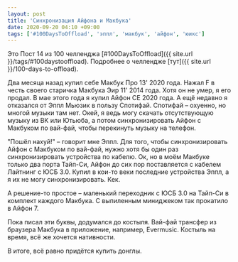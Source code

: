 ```yaml
---
layout: post
title: 'Синхронизация Айфона и Макбука'
date: 2020-09-20 04:10 +09:00
tags: ['#100DaysToOffload', 'эппл', 'макбук', 'айфон', 'юикс']
---
```


Это Пост 14 из 100 челленджа [#100DaysToOffload]({{ site.url }}/tags/#100daystooffload). Подробнее о челлендже [тут]({{ site.url }}/100-days-to-offload).

Два месяца назад купил себе Макбук Про 13' 2020 года. Нажал F в честь своего старичка Макбука Эир 11' 2014 года. Хотя он не умер, я его продал. В мае этого года я купил Айфон СЕ 2020 года. А ещё недавно я отказался от Эппл Мьюзик в пользу Спотифай. Спотифай – охуенно, но многой музыки там нет. Окей, я ведь могу скачать отсутствующую музыку из ВК или Ютьюба, а потом синхронизировать Айфон с Макбуком по вай-фай, чтобы перекинуть музыку на телефон.

"Пошёл нахуй!" – говорит мне Эппл. Для того, чтобы синхронизировать Айфон с Макбуком по вай-фай, нужно хотя бы один раз синхронизировать устройства по кабелю. Ок, но в моём Макбуке только два порта Тайп-Си, Айфон до сих пор поставляется с кабелем Лайтнинг с ЮСБ 3.0. Купил в кои-то веки последние устройства Эппл, а я их не могу синхронизировать. Кек.

А решение-то простое – маленький переходник с ЮСБ 3.0 на Тайп-Си в комплект каждого Макбука. С выпиленным миниджеком так прокатило в Айфон 7.

Пока писал эти буквы, додумался до костыля. Вай-фай трансфер из браузера Макбука в приложение, например, Evermusic. Костыль на время, всё же хочется нативности.

В итоге, всё равно придётся купить донглы.
